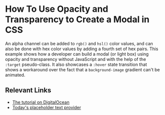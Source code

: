 # How To Use Opacity and Transparency to Create a Modal in CSS

An alpha channel can be added to `rgb()` and `hsl()` color values, and can also be done with hex color values by adding a fourth set of hex pairs. This example shows how a developer can build a modal (or light box) using opacity and transparency without JavaScript and with the help of the `:target` pseudo-class. It also showcases a `:hover` state transition that shows a workaround over the fact that a `background-image` gradient can't be animated.

## Relevant Links

- [The tutorial on DigitalOcean](https://www.digitalocean.com/community/tutorials/how-to-use-opacity-and-transparency-to-create-a-modal-in-css)
- [Today's placeholder text provider](http://saganipsum.com/)
